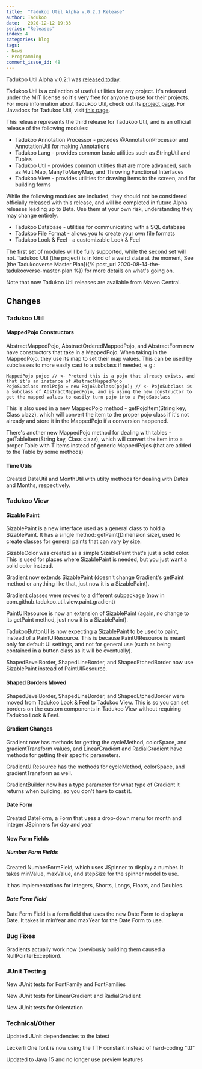 ```yaml
---
title:  "Tadukoo Util Alpha v.0.2.1 Release"
author: Tadukoo
date:   2020-12-12 19:33
series: "Releases"
index: 4
categories: blog
tags: 
- News
- Programming
comment_issue_id: 48
---
```

Tadukoo Util Alpha v.0.2.1 was [released today](https://github.com/Tadukooverse/TadukooUtil/releases/tag/v.0.2.1-alpha).

Tadukoo Util is a collection of useful utilities for any project. It's released under the MIT license so it's very free for anyone to use for their projects. For more information about 
Tadukoo Util, check out its [project page](/projects/TadukooUtil.html). For Javadocs for Tadukoo Util, visit [this page](/docs/TadukooUtil/current/index.html).

This release represents the third release for Tadukoo Util, and is an official release of the following modules:
- Tadukoo Annotation Processor - provides @AnnotationProcessor and AnnotationUtil for making Annotations
- Tadukoo Lang - provides common basic utilities such as StringUtil and Tuples
- Tadukoo Util - provides common utilities that are more advanced, such as MultiMap, ManyToManyMap, and Throwing Functional Interfaces
- Tadukoo View - provides utilities for drawing items to the screen, and for building forms

While the following modules are included, they should not be considered officially released with this release, and will be completed in future Alpha releases leading up to Beta. Use 
them at your own risk, understanding they may change entirely.
- Tadukoo Database - utilities for communicating with a SQL database
- Tadukoo File Format - allows you to create your own file formats
- Tadukoo Look & Feel - a customizable Look & Feel

The first set of modules will be fully supported, while the second set will not. Tadukoo Util (the project) is in kind of a weird state at the moment, See 
[the Tadukooverse Master Plan]({% post_url 2020-08-14-the-tadukooverse-master-plan %}) for more details on what's going on.

Note that now Tadukoo Util releases are available from Maven Central.

## Changes
### Tadukoo Util
#### MappedPojo Constructors
AbstractMappedPojo, AbstractOrderedMappedPojo, and AbstractForm now have constructors that take in a MappedPojo. When taking in the MappedPojo, they use its map to set their map values. 
This can be used by subclasses to more easily cast to a subclass if needed, e.g.:
```
MappedPojo pojo; // <- Pretend this is a pojo that already exists, and that it's an instance of AbstractMappedPojo
PojoSubclass realPojo = new PojoSubclass(pojo); // <- PojoSubclass is a subclass of AbstractMappedPojo, and is using the new constructor to get the mapped values to easily turn pojo into a PojoSubclass
```

This is also used in a new MappedPojo method - getPojoItem(String key, Class<T extends MappedPojo> clazz), which will convert the item to the proper pojo class if it's not already and store it in the 
MappedPojo if a conversion happened.

There's another new MappedPojo method for dealing with tables - getTableItem(String key, Class<T extends MappedPojo> clazz), which will convert the item into a proper Table with T items instead of 
generic MappedPojos (that are added to the Table by some methods)
#### Time Utils
Created DateUtil and MonthUtil with utilty methods for dealing with Dates and Months, respectively.
### Tadukoo View
#### Sizable Paint
SizablePaint is a new interface used as a general class to hold a SizablePaint. It has a single method: getPaint(Dimension size), used to create classes for general paints that can 
vary by size.

SizableColor was created as a simple SizablePaint that's just a solid color. This is used for places where SizablePaint is needed, but you just want a solid color instead.

Gradient now extends SizablePaint (doesn't change Gradient's getPaint method or anything like that, just now it is a SizablePaint).

Gradient classes were moved to a different subpackage (now in com.github.tadukoo.util.view.paint.gradient)

PaintUIResource is now an extension of SizablePaint (again, no change to its getPaint method, just now it is a SizablePaint).

TadukooButtonUI is now expecting a SizablePaint to be used to paint, instead of a PaintUIResource. This is because PaintUIResource is meant only for default UI settings, and not for 
general use (such as being contained in a button class as it will be eventually).

ShapedBevelBorder, ShapedLineBorder, and ShapedEtchedBorder now use SizablePaint instead of PaintUIResource.

#### Shaped Borders Moved
ShapedBevelBorder, ShapedLineBorder, and ShapedEtchedBorder were moved from Tadukoo Look & Feel to Tadukoo View. This is so you can set borders on the custom components in Tadukoo View 
without requiring Tadukoo Look & Feel.

#### Gradient Changes
Gradient now has methods for getting the cycleMethod, colorSpace, and gradientTransform values, and LinearGradient and RadialGradient have methods for getting their specific parameters.

GradientUIResource has the methods for cycleMethod, colorSpace, and gradientTransform as well.

GradientBuilder now has a type parameter for what type of Gradient it returns when building, so you don't have to cast it.

#### Date Form
Created DateForm, a Form that uses a drop-down menu for month and integer JSpinners for day and year

#### New Form Fields
##### Number Form Fields
Created NumberFormField, which uses JSpinner to display a number. It takes minValue, maxValue, and stepSize for the spinner model to use.

It has implementations for Integers, Shorts, Longs, Floats, and Doubles.

##### Date Form Field
Date Form Field is a form field that uses the new Date Form to display a Date. It takes in minYear and maxYear for the Date Form to use.

### Bug Fixes
Gradients actually work now (previously building them caused a NullPointerException).

### JUnit Testing
New JUnit tests for FontFamily and FontFamilies

New JUnit tests for LinearGradient and RadialGradient

New JUnit tests for Orientation

### Technical/Other
Updated JUnit dependencies to the latest

Leckerli One font is now using the TTF constant instead of hard-coding "ttf"

Updated to Java 15 and no longer use preview features
